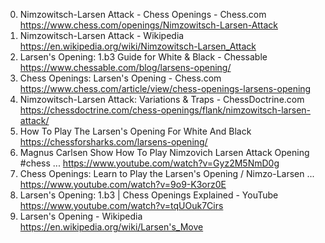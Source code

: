 0. Nimzowitsch-Larsen Attack - Chess Openings - Chess.com
https://www.chess.com/openings/Nimzowitsch-Larsen-Attack
1. Nimzowitsch-Larsen Attack - Wikipedia
https://en.wikipedia.org/wiki/Nimzowitsch-Larsen_Attack
2. Larsen's Opening: 1.b3 Guide for White & Black - Chessable
https://www.chessable.com/blog/larsens-opening/
3. Chess Openings: Larsen's Opening - Chess.com
https://www.chess.com/article/view/chess-openings-larsens-opening
4. Nimzowitsch-Larsen Attack: Variations & Traps - ChessDoctrine.com
https://chessdoctrine.com/chess-openings/flank/nimzowitsch-larsen-attack/
5. How To Play The Larsen's Opening For White And Black
https://chessforsharks.com/larsens-opening/
6. Magnus Carlsen Show How To Play Nimzovich Larsen Attack Opening #chess ...
https://www.youtube.com/watch?v=Gyz2M5NmD0g
7. Chess Openings: Learn to Play the Larsen's Opening / Nimzo-Larsen ...
https://www.youtube.com/watch?v=9o9-K3orz0E
8. Larsen's Opening: 1.b3 | Chess Openings Explained - YouTube
https://www.youtube.com/watch?v=tqUOuk7Cirs
9. Larsen's Opening - Wikipedia
https://en.wikipedia.org/wiki/Larsen's_Move
